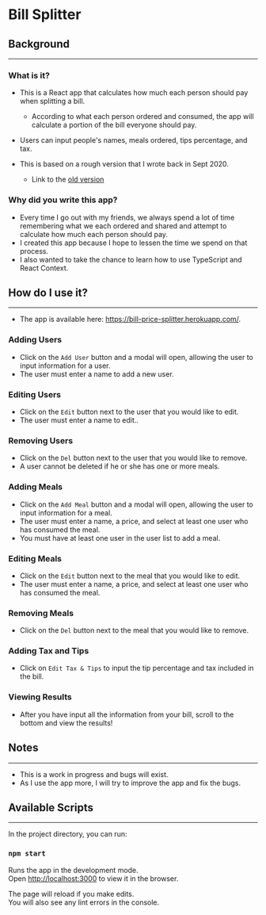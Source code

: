 # Bill Splitter

## Background

---

### What is it?

- This is a React app that calculates how much each person should pay when splitting a bill.
  - According to what each person ordered and consumed, the app will calculate a portion of the bill everyone should pay.
- Users can input people's names, meals ordered, tips percentage, and tax.

- This is based on a rough version that I wrote back in Sept 2020.
  - Link to the [old version](https://github.com/sofia819/bill-splitter-old)

### Why did you write this app?

- Every time I go out with my friends, we always spend a lot of time remembering what we each ordered and shared and attempt to calculate how much each person should pay.
- I created this app because I hope to lessen the time we spend on that process.
- I also wanted to take the chance to learn how to use TypeScript and React Context.

## How do I use it?

---

- The app is available here: https://bill-price-splitter.herokuapp.com/.

### Adding Users

- Click on the `Add User` button and a modal will open, allowing the user to input information for a user.
- The user must enter a name to add a new user.

### Editing Users

- Click on the `Edit` button next to the user that you would like to edit.
- The user must enter a name to edit..

### Removing Users

- Click on the `Del` button next to the user that you would like to remove.
- A user cannot be deleted if he or she has one or more meals.

### Adding Meals

- Click on the `Add Meal` button and a modal will open, allowing the user to input information for a meal.
- The user must enter a name, a price, and select at least one user who has consumed the meal.
- You must have at least one user in the user list to add a meal.

### Editing Meals

- Click on the `Edit` button next to the meal that you would like to edit.
- The user must enter a name, a price, and select at least one user who has consumed the meal.

### Removing Meals

- Click on the `Del` button next to the meal that you would like to remove.

### Adding Tax and Tips

- Click on `Edit Tax & Tips` to input the tip percentage and tax included in the bill.

### Viewing Results

- After you have input all the information from your bill, scroll to the bottom and view the results!

## Notes

---

- This is a work in progress and bugs will exist.
- As I use the app more, I will try to improve the app and fix the bugs.

## Available Scripts

---

In the project directory, you can run:

### `npm start`

Runs the app in the development mode.\
Open [http://localhost:3000](http://localhost:3000) to view it in the browser.

The page will reload if you make edits.\
You will also see any lint errors in the console.
